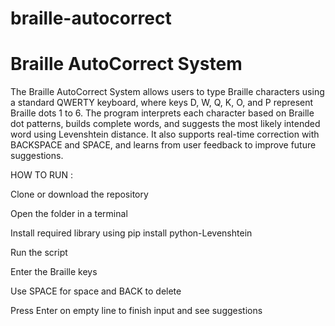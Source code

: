 # braille-autocorrect
# Braille AutoCorrect System

The Braille AutoCorrect System allows users to type Braille characters using a standard QWERTY keyboard, where keys D, W, Q, K, O, and P represent Braille dots 1 to 6. The program interprets each character based on Braille dot patterns, builds complete words, and suggests the most likely intended word using Levenshtein distance. It also supports real-time correction with BACKSPACE and SPACE, and learns from user feedback to improve future suggestions.

HOW TO RUN :

Clone or download the repository

Open the folder in a terminal

Install required library using pip install python-Levenshtein

Run the script 

Enter the Braille keys

Use SPACE for space and BACK to delete

Press Enter on empty line to finish input and see suggestions
